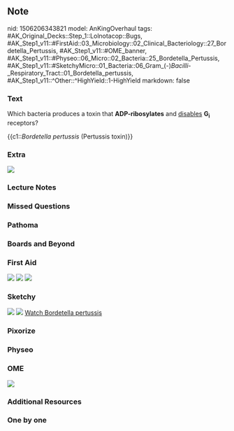 ## Note
nid: 1506206343821
model: AnKingOverhaul
tags: #AK_Original_Decks::Step_1::Lolnotacop::Bugs, #AK_Step1_v11::#FirstAid::03_Microbiology::02_Clinical_Bacteriology::27_Bordetella_Pertussis, #AK_Step1_v11::#OME_banner, #AK_Step1_v11::#Physeo::06_Micro::02_Bacteria::25_Bordetella_Pertussis, #AK_Step1_v11::#SketchyMicro::01_Bacteria::06_Gram_(-)_Bacilli_-_Respiratory_Tract::01_Bordetella_pertussis, #AK_Step1_v11::^Other::^HighYield::1-HighYield
markdown: false

### Text
Which bacteria produces a toxin that <b>ADP-ribosylates</b> and
<u>disables</u> <b>G<sub>i</sub></b> receptors?
<div>
  {{c1::<i>Bordetella pertussis</i> (Pertussis toxin)}}
</div>

### Extra
<img src="paste-80676665688553.jpg">

### Lecture Notes


### Missed Questions


### Pathoma


### Boards and Beyond


### First Aid
<img src="tmpf33gsucl.png"> <img src="tmp99y57ksp.png"> <img src=
"tmpjv1dbgwi.png">

### Sketchy
<img src="paste-128574140973059.jpg"> <img src=
"Screen%20Shot%202019-10-17%20at%208.41.16%20AM.png"> <a href=
"https://dashboard.sketchy.com/study/medical/courses/medical-microbiology/units/medical-microbiology-bacteria/videos/medical-microbiology-bacteria-gram-negative-bacilli-respiratory-tract-bordetella-pertussis?utm_source=anki&utm_medium=partnership&utm_campaign=february_update&utm_content=medical">
Watch Bordetella pertussis</a>

### Pixorize


### Physeo


### OME
<div class="ome-widget">
  <a href="https://onlinemeded.org?ref=anki"><img src=
  "_OME_AnkiFlashcards_General_4.png"></a>
</div>

### Additional Resources


### One by one


